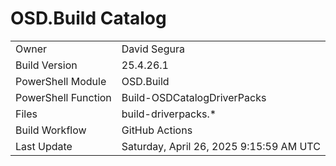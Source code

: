 ﻿# OSD.Build Catalog

| | |
|-|-|
| Owner | David Segura |
| Build Version | 25.4.26.1 |
| PowerShell Module | OSD.Build |
| PowerShell Function | Build-OSDCatalogDriverPacks |
| Files | build-driverpacks.* |
| Build Workflow | GitHub Actions |
| Last Update | Saturday, April 26, 2025 9:15:59 AM UTC |
